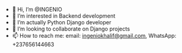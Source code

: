 - 👋 Hi, I’m @INGENIO
- 👀 I’m interested in Backend development
- 🌱 I’m actually Python Django developer
- 💞️ I’m looking to collaborate on Django projects
- 📫 How to reach me: email: ingeniokhalif@gmail.com, WhatsApp: +237656144663

<!---
INGENIO-237/INGENIO-237 is a ✨ special ✨ repository because its `README.md` (this file) appears on your GitHub profile.
You can click the Preview link to take a look at your changes.
--->
